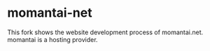 momantai-net
============

This fork shows the website development process of momantai.net. momantai is a hosting provider.
